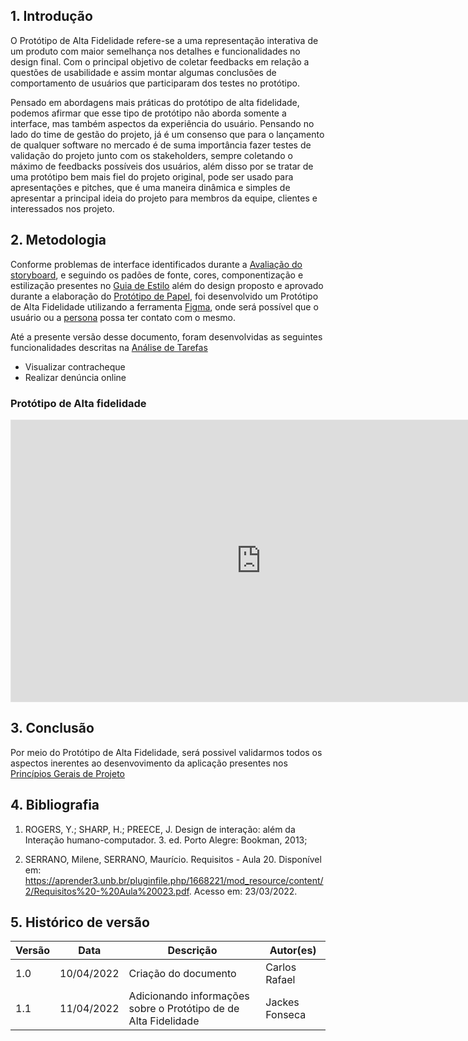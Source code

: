 ## 1. Introdução

O Protótipo de Alta Fidelidade refere-se a uma representação interativa de um produto com maior semelhança nos detalhes e funcionalidades no design final. Com o principal objetivo de coletar feedbacks em relação a questões de usabilidade e assim montar algumas conclusões de comportamento de usuários que participaram dos testes no protótipo.

Pensado em abordagens mais práticas do protótipo de alta fidelidade, podemos afirmar que esse tipo de protótipo não aborda somente a interface, mas também aspectos da experiência do usuário. Pensando no lado do time de gestão do projeto, já é um consenso que para o lançamento de qualquer software no mercado é de suma importância fazer testes de validação do projeto junto com os stakeholders, sempre coletando o máximo de feedbacks possíveis dos usuários, além disso por se tratar de uma protótipo bem mais fiel do projeto original, pode ser usado para apresentações e pitches, que é uma maneira dinâmica e simples de apresentar a principal ideia do projeto para membros da equipe, clientes e interessados nos projeto.

## 2. Metodologia

Conforme problemas de interface identificados durante a [Avaliação do storyboard](../nivel_1/avaliacao_storyboard.md), e seguindo os padões de fonte, cores, componentização e estilização presentes no [Guia de Estilo](../../analise_requisitos/guia_estilo.md) além do design proposto e aprovado durante a elaboração do [Protótipo de Papel](../nivel_2/prototipo_papel.md), foi desenvolvido um Protótipo de Alta Fidelidade utilizando a ferramenta [Figma](../../planejamento/ferramentas.md), onde será possível que o usuário ou a [persona](../../analise_requisitos/contexto_uso/personas.md) possa ter contato com o mesmo.

Até a presente versão desse documento, foram desenvolvidas as seguintes funcionalidades descritas na [Análise de Tarefas](../../analise_requisitos/contexto_uso/analise_tarefas.md)

- Visualizar contracheque
- Realizar denúncia online

### Protótipo de Alta fidelidade

<iframe style="border: 1px solid rgba(0, 0, 0, 0.1);" width="800" height="450" src="https://www.figma.com/embed?embed_host=share&url=https%3A%2F%2Fwww.figma.com%2Fproto%2FUz0zvGrcEMI6OmdHnfi3Vw%2FProt%25C3%25B3tipo-de-alta-fidelidade---PMBA%3Fnode-id%3D1%253A3%26scaling%3Dscale-down%26page-id%3D0%253A1%26starting-point-node-id%3D1%253A3%26show-proto-sidebar%3D1" allowfullscreen></iframe>

## 3. Conclusão

Por meio do Protótipo de Alta Fidelidade, será possivel validarmos todos os aspectos inerentes ao desenvovimento da aplicação presentes nos [Princípios Gerais de Projeto](../../analise_requisitos/principios_projeto.md)

## 4. Bibliografia

1. ROGERS, Y.; SHARP, H.; PREECE, J. Design de interação: além da Interação humano-computador. 3. ed. Porto Alegre: Bookman, 2013;

2. SERRANO, Milene, SERRANO, Maurício. Requisitos - Aula 20. Disponível em: https://aprender3.unb.br/pluginfile.php/1668221/mod_resource/content/2/Requisitos%20-%20Aula%20023.pdf. Acesso em: 23/03/2022.

## 5. Histórico de versão

| Versão |  Data  |        Descrição        |     Autor(es)     | 
|--------|--------|-------------------------|-------------------|
| 1.0    | 10/04/2022     | Criação do documento    | Carlos Rafael                  |
| 1.1    | 11/04/2022     | Adicionando informações sobre o Protótipo de de Alta Fidelidade| Jackes Fonseca                  |
